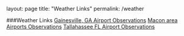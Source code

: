layout: page
title: "Weather Links"
permalink: /weather

###Weather Links
[Gainesville, GA Airport Observations](https://forecast.weather.gov/data/obhistory/KGVL.html)
[Macon area Airports Observations](https://forecast.weather.gov/obslocal.php?warnzone=GAZ082&local_place=Macon+GA&zoneid=EDT&offset=14400)
[Tallahassee FL Airport Observations](https://forecast.weather.gov/data/obhistory/KTLH.html)
